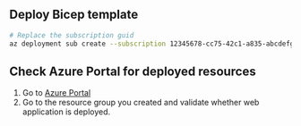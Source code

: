 ## Deploy Bicep template

```bash
# Replace the subscription guid
az deployment sub create --subscription 12345678-cc75-42c1-a835-abcdefghijkl --location eastus --template-file Lab-05/Solutions/Exercise1.bicep
```

## Check Azure Portal for deployed resources

1. Go to [Azure Portal](https://portal.azure.com)
2. Go to the resource group you created and validate whether web application is deployed.
